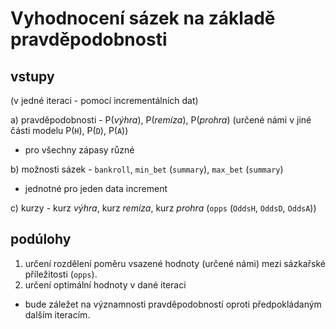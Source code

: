 # Vyhodnocení sázek na základě pravděpodobnosti

## vstupy
(v jedné iteraci - pomocí incrementálních dat)

a) pravděpodobnosti - P(_výhra_), P(_remíza_), P(_prohra_) (určené námi v jiné části modelu  P(`H`), P(`D`), P(`A`))

  - pro všechny zápasy různé

b) možnosti sázek - `bankroll`, `min_bet` (`summary`), `max_bet` (`summary`)

  - jednotné pro jeden data increment

c) kurzy - kurz _výhra_, kurz _remíza_, kurz _prohra_ (`opps` (`OddsH`, `OddsD`, `OddsA`))

## podúlohy
1) určení rozdělení poměru vsazené hodnoty (určené námi) mezi sázkařské příležitosti (`opps`).
2) určení optimální hodnoty v dané iteraci
  - bude záležet na významnosti pravděpodobností oproti předpokládaným dalším iteracím.
